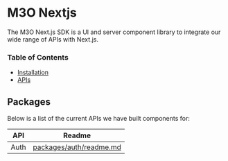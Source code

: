 # M3O Nextjs

The M3O Next.js SDK is a UI and server component library to integrate our wide range of APIs with Next.js.

### Table of Contents

- [Installation](#installation)
- [APIs](#apis)

## Packages

Below is a list of the current APIs we have built components for:

| API  | Readme                                             |
| ---- | -------------------------------------------------- |
| Auth | [packages/auth/readme.md](packages/auth/readme.md) |
